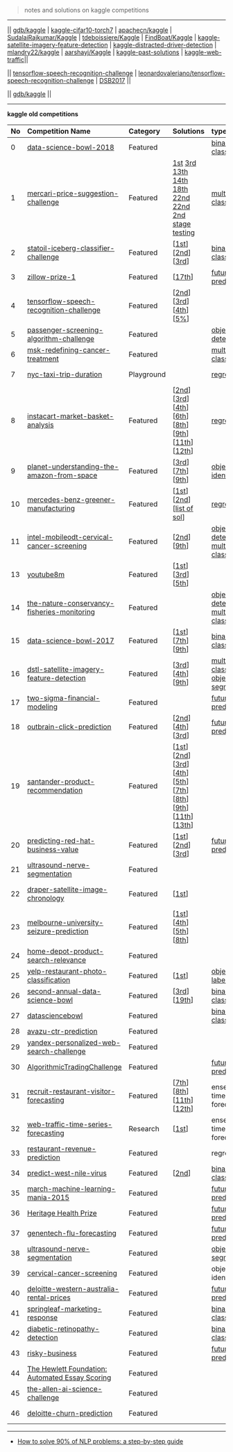 

> notes and solutions on kaggle competitions

---------

|| [gdb/kaggle](https://github.com/gdb/kaggle) | [kaggle-cifar10-torch7](https://github.com/nagadomi/kaggle-cifar10-torch7) | [apachecn/kaggle](https://github.com/apachecn/kaggle) | [SudalaiRajkumar/Kaggle](https://github.com/SudalaiRajkumar/Kaggle) | [tdeboissiere/Kaggle](https://github.com/tdeboissiere/Kaggle) | [FindBoat/Kaggle](https://github.com/FindBoat/Kaggle) | [kaggle-satellite-imagery-feature-detection](https://github.com/toshi-k/kaggle-satellite-imagery-feature-detection) | [kaggle-distracted-driver-detection](https://github.com/toshi-k/kaggle-distracted-driver-detection) | [mlandry22/kaggle](https://github.com/mlandry22/kaggle) | [aarshayj/Kaggle](https://github.com/aarshayj/Kaggle) | [kaggle-past-solutions](https://github.com/EliotAndres/kaggle-past-solutions) | [kaggle-web-traffic](https://github.com/Arturus/kaggle-web-traffic)||

|| [tensorflow-speech-recognition-challenge](https://github.com/ace19-dev/tensorflow-speech-recognition-challenge) | [leonardovaleriano/tensorflow-speech-recognition-challenge](https://github.com/leonardovaleriano/tensorflow-speech-recognition-challenge) | [DSB2017](https://github.com/lfz/DSB2017) ||


|| [gdb/kaggle](https://github.com/gdb/kaggle) ||

-------------------

**kaggle old competitions**

| **No** | **Competition Name** | **Category** | **Solutions** | **type** | **Eval metric**  |**Tests**
|:-------|:----------------------------------|:------------------------------|:--------------------------------| :-----|:-----|:---------|
|  0  |    [data-science-bowl-2018](https://www.kaggle.com/c/data-science-bowl-2018)  |   Featured |   | [binary-classification](https://www.kaggle.com/tags/binary-classification) | intersection over union (IoU)   | |
|   1  |   [mercari-price-suggestion-challenge](https://www.kaggle.com/c/mercari-price-suggestion-challenge) | Featured   | [1st](https://www.kaggle.com/c/mercari-price-suggestion-challenge/discussion/50256) [3rd](https://www.kaggle.com/c/mercari-price-suggestion-challenge/discussion/50272) [13th](https://www.kaggle.com/c/mercari-price-suggestion-challenge/discussion/50260) [14th](https://www.kaggle.com/c/mercari-price-suggestion-challenge/discussion/50275) [18th](https://www.kaggle.com/c/mercari-price-suggestion-challenge/discussion/50252) [22nd](https://www.kaggle.com/c/mercari-price-suggestion-challenge/discussion/50259) [22nd](https://www.kaggle.com/c/mercari-price-suggestion-challenge/discussion/50300) [2nd stage testing](https://www.kaggle.com/c/mercari-price-suggestion-challenge/discussion/49522)| [multiclass-classification](https://www.kaggle.com/tags/multiclass-classification) |  | RMSLE | |
|  2    |  [statoil-iceberg-classifier-challenge](https://www.kaggle.com/c/statoil-iceberg-classifier-challenge)      |  Featured        |      [[1st](https://www.kaggle.com/c/statoil-iceberg-classifier-challenge/discussion/48241)][[2nd](https://www.kaggle.com/c/statoil-iceberg-classifier-challenge/discussion/48294)] [[3rd](https://www.kaggle.com/c/statoil-iceberg-classifier-challenge/discussion/48207)]     | [binary-classification](https://www.kaggle.com/tags/binary-classification)  |     LogLoss     | Done  |
|  3    | [zillow-prize-1](https://www.kaggle.com/c/zillow-prize-1)       |  Featured      | [[17th](https://www.kaggle.com/c/zillow-prize-1/discussion/47434)]         |  [future-prediction](https://www.kaggle.com/tags/future-prediction)    |   MeanAbsoluteError       |     |
|  4    |  [tensorflow-speech-recognition-challenge](https://www.kaggle.com/c/tensorflow-speech-recognition-challenge)      |  Featured        | [[2nd](https://www.kaggle.com/c/tensorflow-speech-recognition-challenge/discussion/47715)] [[3rd](https://www.kaggle.com/c/tensorflow-speech-recognition-challenge/discussion/47722)] [[4th](https://www.kaggle.com/c/tensorflow-speech-recognition-challenge/discussion/47674)]  [[5%](https://www.kaggle.com/c/tensorflow-speech-recognition-challenge/discussion/47687)]      |      |     Multiclass Accuracy      |     |
|  5    |  [passenger-screening-algorithm-challenge](https://www.kaggle.com/c/passenger-screening-algorithm-challenge)      |  Featured        |          | [object-detection](https://www.kaggle.com/tags/object-detection)     |     LogLoss     |     |
|  6    |  [msk-redefining-cancer-treatment](https://www.kaggle.com/c/msk-redefining-cancer-treatment)      |  Featured        |          |  [multiclass-classification](https://www.kaggle.com/tags/multiclass-classification)    |     Multi Class Log Loss     |     |
|  7    |  [nyc-taxi-trip-duration](https://www.kaggle.com/c/nyc-taxi-trip-duration)      |  Playground         |          |  [regression](https://www.kaggle.com/tags/regression)    |     Multi Class Log Loss     |     |
|  8    |  [instacart-market-basket-analysis](https://www.kaggle.com/c/instacart-market-basket-analysis)      |  Featured          |   [[2nd](https://www.kaggle.com/c/instacart-market-basket-analysis/discussion/38143)]  [[3rd](https://www.kaggle.com/c/instacart-market-basket-analysis/discussion/38097)] [[4th](https://www.kaggle.com/c/instacart-market-basket-analysis/discussion/38102)] [[6th](https://www.kaggle.com/c/instacart-market-basket-analysis/discussion/38112)] [[8th](https://www.kaggle.com/c/instacart-market-basket-analysis/discussion/38161)] [[9th](https://www.kaggle.com/c/instacart-market-basket-analysis/discussion/38100)] [[11th](https://www.kaggle.com/c/instacart-market-basket-analysis/discussion/38126)] [[12th](https://www.kaggle.com/c/instacart-market-basket-analysis/discussion/38110)]      |   [regression](https://www.kaggle.com/tags/regression)    |     mean F1 score     |     |
|  9    |  [planet-understanding-the-amazon-from-space](https://www.kaggle.com/c/planet-understanding-the-amazon-from-space)      |  Featured          |   [[3rd](https://www.kaggle.com/c/planet-understanding-the-amazon-from-space/discussion/38831)] [[7th](https://www.kaggle.com/c/planet-understanding-the-amazon-from-space/discussion/36955)] [[9th](https://www.kaggle.com/c/planet-understanding-the-amazon-from-space/discussion/36887)]     |  [object-identification](https://www.kaggle.com/tags/object-identification)    |     mean F1 score     |     |
|  10   |  [mercedes-benz-greener-manufacturing](https://www.kaggle.com/c/mercedes-benz-greener-manufacturing)      |  Featured          | [[1st](https://www.kaggle.com/c/mercedes-benz-greener-manufacturing/discussion/37700)]  [[2nd](https://www.kaggle.com/c/mercedes-benz-greener-manufacturing/discussion/36390)]  [[list of sol](https://www.kaggle.com/c/mercedes-benz-greener-manufacturing/discussion/36176)]       |  [regression](https://www.kaggle.com/tags/regression)    |     R^2     |     |
|  11    |  [intel-mobileodt-cervical-cancer-screening](https://www.kaggle.com/c/intel-mobileodt-cervical-cancer-screening)      |  Featured          | [[2nd](https://www.kaggle.com/c/intel-mobileodt-cervical-cancer-screening/discussion/35478)]   [[9th](https://www.kaggle.com/c/intel-mobileodt-cervical-cancer-screening/discussion/35104)]        |  [object-detection](https://www.kaggle.com/tags/object-detection), [multiclass-classification](https://www.kaggle.com/tags/multiclass-classification)    |    logloss    |     |
|  13   |  [youtube8m](https://www.kaggle.com/c/youtube8m)      |  Featured          | [[1st](https://www.kaggle.com/c/youtube8m/discussion/35063)]  [[3rd](https://www.kaggle.com/c/youtube8m/discussion/36541)]  [[5th](https://www.kaggle.com/c/youtube8m/discussion/34751)]        |      |     GAP    |     |
|  14    |  [the-nature-conservancy-fisheries-monitoring](https://www.kaggle.com/c/the-nature-conservancy-fisheries-monitoring)      |  Featured          |          | [object-detection](https://www.kaggle.com/tags/object-detection), [multiclass-classification](https://www.kaggle.com/tags/multiclass-classification)    |     logloss     |     |
|  15    |  [data-science-bowl-2017](https://www.kaggle.com/c/data-science-bowl-2017)      |  Featured          | [[1st](https://github.com/lfz/DSB2017)] [[7th](https://www.kaggle.com/c/data-science-bowl-2017/discussion/31576)] [[9th](https://www.kaggle.com/c/data-science-bowl-2017/discussion/31548)]         |  [binary-classification](https://www.kaggle.com/tags/binary-classification)    |     LogLoss    |     |
|  16   |  [dstl-satellite-imagery-feature-detection](https://www.kaggle.com/c/dstl-satellite-imagery-feature-detection)      |  Featured          |   [[3rd](https://www.kaggle.com/c/dstl-satellite-imagery-feature-detection/discussion/31419)]  [[4th](https://www.kaggle.com/c/dstl-satellite-imagery-feature-detection/discussion/31505)]  [[9th](https://www.kaggle.com/c/dstl-satellite-imagery-feature-detection/discussion/30123)]       |  [multiclass-classification](https://www.kaggle.com/tags/multiclass-classification), [object-segmentation](https://www.kaggle.com/tags/object-segmentation)    |     Jaccard    |     |
|  17    |  [two-sigma-financial-modeling](https://www.kaggle.com/c/two-sigma-financial-modeling)      |  Featured          |          |     [future-prediction](https://www.kaggle.com/tags/future-prediction) |     R2    |     |
|  18   |  [outbrain-click-prediction](https://www.kaggle.com/c/outbrain-click-prediction)      |  Featured          |   [[2nd](https://www.kaggle.com/c/outbrain-click-prediction/discussion/27977)]  [[4th](https://www.kaggle.com/c/outbrain-click-prediction/discussion/27926)]  [[3rd](https://www.kaggle.com/c/outbrain-click-prediction/discussion/27923)]  |   [future-prediction](https://www.kaggle.com/tags/future-prediction)   |     MAP@12    |     |
|  19    |  [santander-product-recommendation](https://www.kaggle.com/c/santander-product-recommendation)      |  Featured          |  [[1st](https://www.kaggle.com/c/santander-product-recommendation/discussion/26835)]  [[2nd](https://www.kaggle.com/c/santander-product-recommendation/discussion/26824)] [[3rd](https://www.kaggle.com/c/santander-product-recommendation/discussion/26899)] [[4th](https://www.kaggle.com/c/santander-product-recommendation/discussion/26845)] [[5th](https://www.kaggle.com/c/santander-product-recommendation/discussion/26841)] [[7th](https://www.kaggle.com/c/santander-product-recommendation/discussion/26802)] [[8th](https://www.kaggle.com/c/santander-product-recommendation/discussion/26838)] [[9th](https://www.kaggle.com/c/santander-product-recommendation/discussion/26809)] [[11th](https://www.kaggle.com/c/santander-product-recommendation/discussion/26823)] [[13th](https://www.kaggle.com/c/santander-product-recommendation/discussion/26816)]       |      |     MAP@7    |     |
|  20    |  [predicting-red-hat-business-value](https://www.kaggle.com/c/predicting-red-hat-business-value)      |  Featured          |    [[1st](https://www.kaggle.com/c/predicting-red-hat-business-value/discussion/23786)] [[2nd](https://www.kaggle.com/c/predicting-red-hat-business-value/discussion/23824)] [[3rd](https://www.kaggle.com/c/predicting-red-hat-business-value/discussion/23803)]     | [future-prediction](https://www.kaggle.com/tags/future-prediction)     |     area under the ROC curve   |     | 
|  21    |  [ultrasound-nerve-segmentation](https://www.kaggle.com/c/ultrasound-nerve-segmentation)      |  Featured          |          |      |      Dice coefficient    |     |
|  22    |  [draper-satellite-image-chronology](https://www.kaggle.com/c/draper-satellite-image-chronology)      |  Featured          |    [[1st](https://www.kaggle.com/c/draper-satellite-image-chronology/discussion/21936)]      |      |      Spearman's correlation coefficient    |     |
|  23    |  [melbourne-university-seizure-prediction](https://www.kaggle.com/c/melbourne-university-seizure-prediction#evaluation)      |  Featured          |   [[1st](https://www.kaggle.com/c/melbourne-university-seizure-prediction/discussion/26310)]  [[4th](https://www.kaggle.com/c/melbourne-university-seizure-prediction/discussion/26098)] [[5th](https://www.kaggle.com/c/melbourne-university-seizure-prediction/discussion/26117)] [[8th](https://www.kaggle.com/c/melbourne-university-seizure-prediction/discussion/26268)]      |      |      area under the ROC curve    |     |
|  24    |  [home-depot-product-search-relevance](https://www.kaggle.com/c/home-depot-product-search-relevance)      |  Featured          |          |      |      RMSE    |     |
|  25    |  [yelp-restaurant-photo-classification](https://www.kaggle.com/c/yelp-restaurant-photo-classification)      |  Featured          | [[1st](https://www.kaggle.com/c/yelp-restaurant-photo-classification/discussion/20517)]         |   [object-labeling](https://www.kaggle.com/tags/object-labeling)   |       Mean F1-Score   |     |
|  26    |  [second-annual-data-science-bowl](https://www.kaggle.com/c/second-annual-data-science-bowl)      |  Featured          |     [[3rd](https://www.kaggle.com/c/second-annual-data-science-bowl/discussion/19530)] [[19th](https://www.kaggle.com/c/second-annual-data-science-bowl/discussion/19521)]    |  [binary-classification](https://www.kaggle.com/tags/binary-classification)    |      CRPS   |     |
|  27    |  [datasciencebowl](https://www.kaggle.com/c/datasciencebowl)      |  Featured          |          |  [binary-classification](https://www.kaggle.com/tags/binary-classification)    |      logloss    |     |
|  28    |  [avazu-ctr-prediction](https://www.kaggle.com/c/avazu-ctr-prediction)      |  Featured          |          |      |      Logarithmic Loss   |     |
|  29    |  [yandex-personalized-web-search-challenge](https://www.kaggle.com/c/yandex-personalized-web-search-challenge)      |  Featured          |          |      |      NDCG   |     |
|  30    |  [AlgorithmicTradingChallenge](https://www.kaggle.com/c/AlgorithmicTradingChallenge)      |  Featured          |          | [future-prediction](https://www.kaggle.com/tags/future-prediction)     |      RMSE     |     |
|  31    |  [recruit-restaurant-visitor-forecasting](https://www.kaggle.com/c/recruit-restaurant-visitor-forecasting) | Featured | [[7th](https://www.kaggle.com/c/recruit-restaurant-visitor-forecasting/discussion/49259)] [[8th](https://www.kaggle.com/c/recruit-restaurant-visitor-forecasting/discussion/49166)] [[11th](https://www.kaggle.com/c/recruit-restaurant-visitor-forecasting/discussion/49177)] [[12th](https://www.kaggle.com/c/recruit-restaurant-visitor-forecasting/discussion/49251)] |   ensembling, time-series, forecasting | RMSLE   |  |
|  32   |  [web-traffic-time-series-forecasting](https://www.kaggle.com/c/web-traffic-time-series-forecasting)      |    Research    |   [[1st](https://github.com/Arturus/kaggle-web-traffic)]     | ensembling, time-series, forecasting    | SMAPE    |   Done       |
| 33 |  [restaurant-revenue-prediction](https://www.kaggle.com/c/restaurant-revenue-prediction)  | Featured    |  | regression  | RMSE |  |
|  34 | [predict-west-nile-virus](https://www.kaggle.com/c/predict-west-nile-virus)  |   Featured   | [[2nd](https://www.kaggle.com/c/predict-west-nile-virus/discussion/14869)]    |  [binary-classification](https://www.kaggle.com/tags/binary-classification)   |  area under the ROC curve  |     |  
|  35 |  [march-machine-learning-mania-2015](https://www.kaggle.com/c/march-machine-learning-mania-2015)  |  Featured        |      |     [future-prediction](https://www.kaggle.com/tags/future-prediction)  |  LogLoss    |   |
|  36 |  [Heritage Health Prize](https://www.kaggle.com/c/hhp)  |  Featured        |      |     [future-prediction](https://www.kaggle.com/tags/future-prediction)  |  LogLoss    |   |
|  37 |  [genentech-flu-forecasting](https://www.kaggle.com/c/genentech-flu-forecasting)  |  Featured        |      |     [future-prediction](https://www.kaggle.com/tags/future-prediction)  |  LogLoss    |   |
|  38 |  [ultrasound-nerve-segmentation](https://www.kaggle.com/c/ultrasound-nerve-segmentation)  |  Featured        |      |     [object-segmentation](https://www.kaggle.com/tags/object-segmentation)  |   Dice coefficient    |   |
|  39 |  [cervical-cancer-screening](https://www.kaggle.com/c/cervical-cancer-screening)  |  Featured        |      |  object identification  |   area under the ROC curve   |   |
|  40 |  [deloitte-western-australia-rental-prices](https://www.kaggle.com/c/deloitte-western-australia-rental-prices)  |  Featured        |      |     [future-prediction](https://www.kaggle.com/tags/future-prediction)  |  RMSLE     |   |
|  41 |  [springleaf-marketing-response](https://www.kaggle.com/c/springleaf-marketing-response)  |  Featured        |      |     [binary-classification](https://www.kaggle.com/tags/binary-classification)  |   area under the ROC curve    |   |
|  42 |  [diabetic-retinopathy-detection](https://www.kaggle.com/c/diabetic-retinopathy-detection)  |  Featured        |      |     [binary-classification](https://www.kaggle.com/tags/binary-classification)  |  quadratic weighted kappa    |   |
|  43 |  [risky-business](https://www.kaggle.com/c/risky-business)  |  Featured        |      |     [future-prediction](https://www.kaggle.com/tags/future-prediction)  |  LogLoss    |   |
| 44 |  [The Hewlett Foundation: Automated Essay Scoring](https://www.kaggle.com/c/asap-aes)   |  Featured  |    |    |   quadratic weighted kappa |   |  
|  45  |  [the-allen-ai-science-challenge](https://www.kaggle.com/c/the-allen-ai-science-challenge)   | Featured  |  |  |   |  |
|  46  |   [deloitte-churn-prediction](https://www.kaggle.com/c/deloitte-churn-prediction)    |   Featured      |           |            |    Area Under the ROC Curve     |


------------------

* [How to solve 90% of NLP problems: a step-by-step guide](https://blog.insightdatascience.com/how-to-solve-90-of-nlp-problems-a-step-by-step-guide-fda605278e4e)


